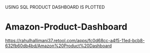 USING SQL PRODUCT DASHBOARD IS PLOTTED

# Amazon-Product-Dashboard
https://rahulhallimani37.retool.com/apps/fc0d68cc-a4f5-11ed-bcb8-632fb60db4bd/Amazon%20Product%20Dashboard
